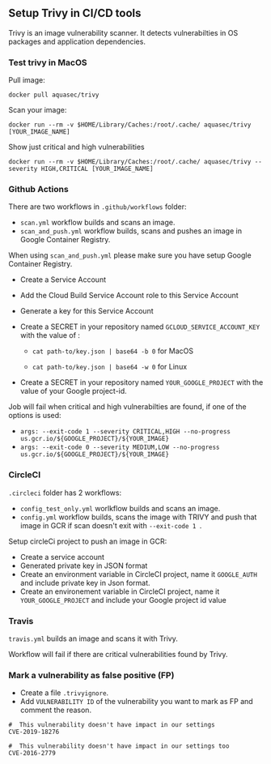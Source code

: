 ## Setup Trivy in CI/CD tools 

Trivy is an image vulnerability scanner. It detects vulnerabilties in OS packages and application dependencies. 
  

### Test trivy in MacOS 


Pull image: 

```
docker pull aquasec/trivy
```

Scan your image:

```
docker run --rm -v $HOME/Library/Caches:/root/.cache/ aquasec/trivy [YOUR_IMAGE_NAME]
```

Show just critical and high vulnerabilities 

```
docker run --rm -v $HOME/Library/Caches:/root/.cache/ aquasec/trivy --severity HIGH,CRITICAL [YOUR_IMAGE_NAME]
``` 



### Github Actions

 There are two workflows in `.github/workflows` folder:

   - `scan.yml` workflow builds and scans an image.
   - `scan_and_push.yml` workflow builds, scans and pushes an image in Google Container Registry. 
 
 When using `scan_and_push.yml` please make sure you have setup Google Container Registry.
- Create a Service Account
- Add the Cloud Build Service Account role to this Service Account
- Generate a key for this Service Account
- Create a SECRET in your repository named `GCLOUD_SERVICE_ACCOUNT_KEY` with the value of :
  
  -  `cat path-to/key.json | base64 -b 0` for MacOS 

  -  `cat path-to/key.json | base64 -w 0` for Linux 

- Create a SECRET in your repository named `YOUR_GOOGLE_PROJECT` with the value of your Google project-id. 

Job will fail when critical and high vulnerabilties are found, if one of the options is used:

- `args: --exit-code 1 --severity CRITICAL,HIGH --no-progress us.gcr.io/${GOOGLE_PROJECT}/${YOUR_IMAGE}` 
- `args: --exit-code 0 --severity MEDIUM,LOW --no-progress us.gcr.io/${GOOGLE_PROJECT}/${YOUR_IMAGE}`



### CircleCI

  `.circleci` folder has 2 workflows: 
   - `config_test_only.yml` worlkflow builds and scans an image.
   - `config.yml` workflow builds, scans the image with TRIVY and push that image in GCR if scan doesn't exit with `--exit-code 1 `.

Setup circleCi project to push an image in GCR:
 - Create a service account
 - Generated private key in JSON format
 - Create an environment variable in CircleCI project, name it `GOOGLE_AUTH` and include private key in Json format.  
 - Create an environement variable in CircleCI project, name it `YOUR_GOOGLE_PROJECT` and include your Google project id value 



### Travis

`travis.yml` builds an image and scans it with Trivy.

Workflow will fail if there are critical vulnerabilities found by Trivy. 



### Mark a vulnerability as false positive (FP)

- Create a file `.trivyignore`.
- Add `VULNERABILITY ID` of the vulnerability you want to mark as FP and comment the reason. 

 ```
 #  This vulnerability doesn't have impact in our settings
CVE-2019-18276

#  This vulnerability doesn't have impact in our settings too
CVE-2016-2779 
 ```






